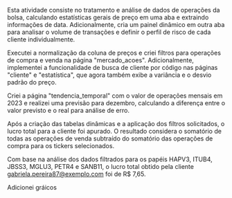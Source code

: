 Esta atividade consiste no tratamento e análise de dados de operações da bolsa, calculando estatísticas gerais de preço em uma aba e extraindo informações de data. Adicionalmente, cria um painel dinâmico em outra aba para analisar o volume de transações e definir o perfil de risco de cada cliente individualmente.

Executei a normalização da coluna de preços e criei filtros para operações de compra e venda na página "mercado_acoes". Adicionalmente, implementei a funcionalidade de busca de cliente por código nas páginas "cliente" e "estatística", que agora também exibe a variância e o desvio padrão do preço.

Criei a página "tendencia_temporal" com o valor de operações mensais em 2023 e realizei uma previsão para dezembro, calculando a diferença entre o valor previsto e o real para análise de erro.

Após a criação das tabelas dinâmicas e a aplicação dos filtros solicitados, o lucro total para a cliente foi apurado. O resultado considera o somatório de todas as operações de venda subtraído do somatório das operações de compra para os tickers selecionados.

Com base na análise dos dados filtrados para os papéis HAPV3, ITUB4, JBSS3, MGLU3, PETR4 e SANB11, o lucro total obtido pela cliente gabriela.pereira87@exemplo.com foi de R$ 7,65.

Adicionei gráicos 
